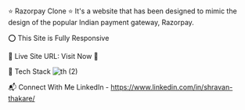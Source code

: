 ⭐ Razorpay Clone ⭐
It's a website that has been designed to mimic the design of the popular Indian payment gateway, Razorpay.

⭕ This Site is Fully Responsive


📌 Live Site URL: Visit Now 🚀

📌 Tech Stack
![th (2)](https://github.com/ShravanThakare/Razorpay-Clone/assets/108409480/e539d7b7-f628-4c62-8a0a-3fbcae333db9)

📬 Connect With Me
LinkedIn - https://www.linkedin.com/in/shravan-thakare/
